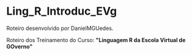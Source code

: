 # Ling_R_Introduc_EVg

Roteiro desenvolvido por DanielMGUedes.

Roteiro dos Treinamento do Curso: **"Linguagem R da Escola Virtual de GOverno"**
